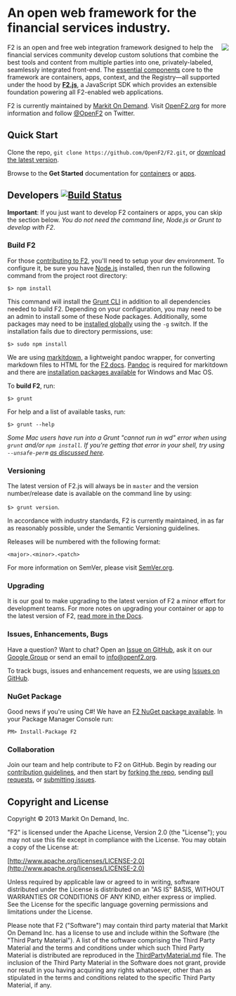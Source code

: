 # An open web framework for the financial services industry.

<img src="https://secure.gravatar.com/avatar/4a9321787652abeea63089c8fdf0face?s=150" align="right">

F2 is an open and free web integration framework designed to help the financial services community develop custom solutions that combine the best tools and content from multiple parties into one, privately-labeled, seamlessly integrated front-end. The [essential components](http://docs.openf2.org/index.html#framework) core to the framework are containers, apps, context, and the Registry&mdash;all supported under the hood by **[F2.js](http://docs.openf2.org/f2js-sdk.html)**, a JavaScript SDK which provides an extensible foundation powering all F2-enabled web applications.

F2 is currently maintained by [Markit On Demand](http://www.markitondemand.com). Visit [OpenF2.org](http://www.openf2.org) for more information and follow [@OpenF2](http://twitter.com/OpenF2) on Twitter.

## Quick Start

Clone the repo, `git clone https://github.com/OpenF2/F2.git`, or [download the latest version](https://github.com/OpenF2/F2/zipball/master).

Browse to the **Get Started** documentation for [containers](http://docs.openf2.org/container-development.html#get-started) or [apps](http://docs.openf2.org/app-development.html#get-started).


## Developers [![Build Status](https://travis-ci.org/OpenF2/F2.png?branch=master)](https://travis-ci.org/OpenF2/F2)

**Important**: If you just want to develop F2 containers or apps, you can skip the section below. _You do not need the command line, Node.js or Grunt to develop with F2_.

### Build F2

For those [contributing to F2](CONTRIBUTING.md), you'll need to setup your dev environment. To configure it, be sure you have [Node.js](http://nodejs.org/) installed, then run the following command from the project root directory:

`$> npm install`

This command will install the [Grunt CLI](http://gruntjs.com/getting-started#installing-the-cli) in addition to all dependencies needed to build F2. Depending on your configuration, you may need to be an admin to install some of these Node packages. Additionally, some packages may need to be [installed globally](http://blog.nodejs.org/2011/03/23/npm-1-0-global-vs-local-installation/) using the `-g` switch. If the installation fails due to directory permissions, use:

`$> sudo npm install`

We are using [markitdown](https://github.com/markitondemand/markitdown), a lightweight pandoc wrapper, for converting markdown files to HTML for the [F2 docs](http://docs.openf2.org). [Pandoc](http://johnmacfarlane.net/pandoc/index.html) is required for markitdown and there are [installation packages available](http://johnmacfarlane.net/pandoc/installing.html) for Windows and Mac OS.

To **build F2**, run:

`$> grunt`

For help and a list of available tasks, run:

`$> grunt --help`

_Some Mac users have run into a Grunt "cannot run in wd" error when using `grunt` and/or `npm install`. If you're getting that error in your shell, try using `--unsafe-perm` [as discussed here](https://github.com/isaacs/npm/issues/2984)._

### Versioning

The latest version of F2.js will always be in `master` and the version number/release date is available on the command line by using:

`$> grunt version`.

In accordance with industry standards, F2 is currently maintained, in as far as reasonably possible, under the Semantic Versioning guidelines.

Releases will be numbered with the following format:

`<major>.<minor>.<patch>`

For more information on SemVer, please visit [SemVer.org](http://semver.org/).

### Upgrading

It is our goal to make upgrading to the latest version of F2 a minor effort for development teams. For more notes on upgrading your container or app to the latest version of F2, [read more in the Docs](http://docs.openf2.org/f2js-sdk.html#upgrading).

### Issues, Enhancements, Bugs

Have a question? Want to chat? Open an [Issue on GitHub](https://github.com/OpenF2/F2/issues), ask it on our [Google Group](https://groups.google.com/forum/#!forum/OpenF2) or send an email to <info@openf2.org>.

To track bugs, issues and enhancement requests, we are using [Issues on GitHub](https://github.com/OpenF2/F2/issues).

### NuGet Package

Good news if you're using C#! We have an [F2 NuGet package available](https://nuget.org/packages/F2/). In your Package Manager Console run:

`PM> Install-Package F2`

### Collaboration 

Join our team and help contribute to F2 on GitHub. Begin by reading our [contribution guidelines](CONTRIBUTING.md), and then start by [forking the repo](https://github.com/OpenF2/F2/fork_select), sending [pull requests](https://help.github.com/articles/using-pull-requests), or [submitting issues](https://github.com/OpenF2/F2/issues).

## Copyright and License

Copyright &copy; 2013 Markit On Demand, Inc.

"F2" is licensed under the Apache License, Version 2.0 (the "License"); you may not use this file except in compliance with the License. You may obtain a copy of the License at: 

[http://www.apache.org/licenses/LICENSE-2.0](http://www.apache.org/licenses/LICENSE-2.0)

Unless required by applicable law or agreed to in writing, software distributed under the License is distributed on an "AS IS" BASIS, WITHOUT WARRANTIES OR CONDITIONS OF ANY KIND, either express or implied.  See the License for the specific language governing permissions and limitations under the License.

Please note that F2 ("Software") may contain third party material that Markit On Demand Inc. has a license to use and include within the Software (the "Third Party Material").  A list of the software comprising the Third Party Material and the terms and conditions under which such Third Party Material is distributed are reproduced in the [ThirdPartyMaterial.md](ThirdPartyMaterial.md) file. The inclusion of the Third Party Material in the Software does not grant, provide nor result in you having acquiring any rights whatsoever, other than as stipulated in the terms and conditions related to the specific Third Party Material, if any. 

